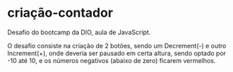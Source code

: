 # criação-contador
Desafio do bootcamp da DIO, aula de JavaScript.

O desafio consiste na criação de 2 botões, sendo um Decrement(-) e outro Increment(+), onde deveria ser pausado em certa altura, sendo optado por -10 até 10, e os números negativos (abaixo de zero) ficarem vermelhos.
